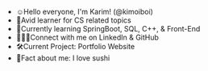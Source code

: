 * ☺️Hello everyone, I'm Karim! (@kimoiboi)
* 🧠Avid learner for CS related topics
* 📖Currently learning SpringBoot, SQL, C++, & Front-End
* 🧑‍🤝‍🧑Connect with me on LinkedIn & GitHub 
* 🛠️Current Project: Portfolio Website
* 🍣Fact about me: I love sushi 

<!--
**kimoiboi/kimoiboi** is a ✨ _special_ ✨ repository because its `README.md` (this file) appears on your GitHub profile.

Here are some ideas to get you started:

- 🔭 I’m currently working on ...
- 🌱 I’m currently learning ...
- 👯 I’m looking to collaborate on ...
- 🤔 I’m looking for help with ...
- 💬 Ask me about ...
- 📫 How to reach me: ...
- 😄 Pronouns: ...
- ⚡ Fun fact: ...
-->

